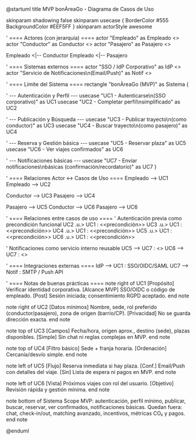 @startuml
title MVP bonÀreaGo - Diagrama de Casos de Uso

skinparam shadowing false
skinparam usecase {
  BorderColor #555
  BackgroundColor #EEF5FF
}
skinparam actorStyle awesome

' ==== Actores (con jerarquía) ====
actor "Empleado" as Empleado <<actor>>
actor "Conductor" as Conductor <<actor>>
actor "Pasajero" as Pasajero <<actor>>

Empleado <|-- Conductor
Empleado <|-- Pasajero

' ==== Sistemas externos ====
actor "SSO / IdP Corporativo" as IdP <<external>>
actor "Servicio de Notificaciones\n(Email/Push)" as Notif <<external>>

' ==== Límite del Sistema ====
rectangle "bonÀreaGo (MVP)" as Sistema {

  ' --- Autenticación y Perfil ---
  usecase "UC1 - Autenticarse\n(SSO corporativo)" as UC1
  usecase "UC2 - Completar perfil\nsimplificado" as UC2

  ' --- Publicación y Búsqueda ---
  usecase "UC3 - Publicar trayecto\n(como conductor)" as UC3
  usecase "UC4 - Buscar trayecto\n(como pasajero)" as UC4

  ' --- Reserva y Gestión básica ---
  usecase "UC5 - Reservar plaza" as UC5
  usecase "UC6 - Ver viajes confirmados" as UC6

  ' --- Notificaciones básicas ---
  usecase "UC7 - Enviar notificaciones\nbásicas (confirmación/recordatorio)" as UC7
}

' ==== Relaciones Actor ↔︎ Casos de Uso ====
Empleado --> UC1
Empleado --> UC2

Conductor --> UC3
Pasajero --> UC4

Pasajero --> UC5
Conductor --> UC6
Pasajero --> UC6

' ==== Relaciones entre casos de uso ====
' Autenticación previa como precondición funcional
UC2 .u.> UC1 : <<precondición>>
UC3 .u.> UC1 : <<precondición>>
UC4 .u.> UC1 : <<precondición>>
UC5 .u.> UC1 : <<precondición>>
UC6 .u.> UC1 : <<precondición>>

' Notificaciones como servicio interno reusable
UC5 --> UC7 : <<dispara>>
UC6 --> UC7 : <<opcional>>

' ==== Integraciones externas ====
IdP --> UC1 : SSO/OIDC/SAML
UC7 --> Notif : SMTP / Push API

' ==== Notas de buenas prácticas ====
note right of UC1
[Propósito] Verificar identidad corporativa.
[Alcance MVP] SSO/OIDC o código de empleado.
[Post] Sesión iniciada; consentimiento RGPD aceptado.
end note

note right of UC2
[Datos mínimos] Nombre, sede, rol preferido
(conductor/pasajero), zona de origen (barrio/CP).
[Privacidad] No se guarda dirección exacta.
end note

note top of UC3
[Campos] Fecha/hora, origen aprox., destino (sede),
plazas disponibles.
[Simple] Sin chat ni reglas complejas en MVP.
end note

note top of UC4
[Filtro básico] Sede + franja horaria.
[Ordenación] Cercanía/desvío simple.
end note

note left of UC5
[Flujo] Reserva inmediata si hay plaza.
[Conf.] Email/Push con detalles del viaje.
[Sin] Lista de espera ni pagos en MVP.
end note

note left of UC6
[Vista] Próximos viajes con rol del usuario.
[Objetivo] Revisión rápida y gestión mínima.
end note

note bottom of Sistema
Scope MVP: autenticación, perfil mínimo,
publicar, buscar, reservar, ver confirmados,
notificaciones básicas.
Quedan fuera: chat, check-in/out, matching avanzado,
incentivos, métricas CO₂ y pagos.
end note

@enduml
